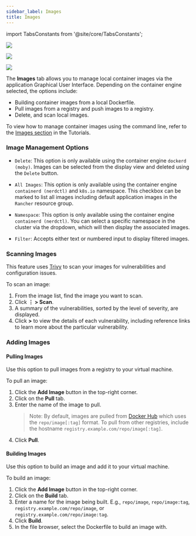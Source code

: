 ```yaml
---
sidebar_label: Images
title: Images
---
```


<head>
  <link rel="canonical" href="https://docs.rancherdesktop.io/ui/images"/>
</head>

import TabsConstants from '@site/core/TabsConstants';

<Tabs groupId="os" defaultValue={TabsConstants.defaultOs}>
<TabItem value="Windows">

![](https://suse-rancher-media.s3.amazonaws.com/desktop/v1.11/ui-main/Windows_Images.png)

</TabItem>
<TabItem value="macOS">

![](https://suse-rancher-media.s3.amazonaws.com/desktop/v1.11/ui-main/macOS_Images.png)

</TabItem>
<TabItem value="Linux">

![](https://suse-rancher-media.s3.amazonaws.com/desktop/v1.11/ui-main/Linux_Images.png)

</TabItem>
</Tabs>

The **Images** tab allows you to manage local container images via the application Graphical User Interface. Depending on the container engine selected, the options include:

- Building container images from a local Dockerfile.
- Pull images from a registry and push images to a registry.
- Delete, and scan local images.

To view how to manage container images using the command line, refer to the [Images section](../tutorials/working-with-images.md) in the Tutorials.

### Image Management Options

- `Delete`: This option is only available using the container engine `dockerd (moby)`. Images can be selected from the display view and deleted using the `Delete` button.

- `All Images`: This option is only available using the container engine `containerd (nerdctl)` and `k8s.io` namespace. This checkbox can be marked to list all images including default application images in the `Rancher` resource group.

- `Namespace`: This option is only available using the container engine `containerd (nerdctl)`. You can select a specific namespace in the cluster via the dropdown, which will then display the associated images.

- `Filter`: Accepts either text or numbered input to display filtered images.

### Scanning Images

This feature uses [Trivy] to scan your images for vulnerabilities and configuration issues.

To scan an image:

1. From the image list, find the image you want to scan.
1. Click **⋮ > Scan**.
1. A summary of the vulnerabilities, sorted by the level of severity, are displayed.
1. Click **>** to view the details of each vulnerability, including reference links to learn more about the particular vulnerability.

[Trivy]:
https://github.com/aquasecurity/trivy

### Adding Images

#### Pulling Images

Use this option to pull images from a registry to your virtual machine.

To pull an image:

1. Click the **Add Image** button in the top-right corner.
1. Click on the **Pull** tab.
1. Enter the name of the image to pull.
    > Note: By default, images are pulled from [Docker Hub] which uses the `repo/image[:tag]` format. To pull from other registries, include the hostname `registry.example.com/repo/image[:tag]`.
1. Click **Pull**.

[Docker Hub]:
https://hub.docker.com/

#### Building Images

Use this option to build an image and add it to your virtual machine.

To build an image:

1. Click the **Add Image** button in the top-right corner.
1. Click on the **Build** tab.
1. Enter a name for the image being built. E.g., `repo/image`, `repo/image:tag`, `registry.example.com/repo/image`, or `registry.example.com/repo/image:tag`.
1. Click **Build**.
1. In the file browser, select the Dockerfile to build an image with.
